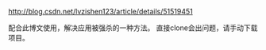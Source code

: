 http://blog.csdn.net/lvzishen123/article/details/51519451

配合此博文使用，解决应用被强杀的一种方法。 直接clone会出问题，请手动下载项目。
